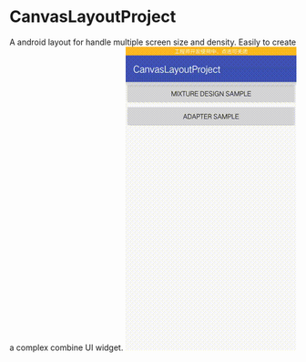 # CanvasLayoutProject
A android layout for handle multiple screen size and density. Easily to create a complex combine UI widget.
![Demo](./demo.gif)

